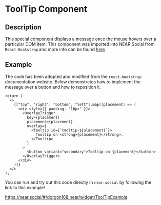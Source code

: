 # ToolTip Component

## Description

This special component displays a message once the mouse hovers over a particular DOM item. This component was imported into NEAR Social from `React-Bootstrap` and more info can be found [here](https://react-bootstrap.netlify.app/components/overlays/#tooltips)

## Example

The code has been adopted and modified from the `react-bootstrap` documentation website. Below demonstrates how to implement the message over a button and how to reposition it.

```jsx=
return (
  <>
    {["top", "right", "bottom", "left"].map((placement) => (
      <div style={{ padding: "10px" }}>
        <OverlayTrigger
          key={placement}
          placement={placement}
          overlay={
            <Tooltip id={`tooltip-${placement}`}>
              Tooltip on <strong>{placement}</strong>.
            </Tooltip>
          }
        >
          <button variant="secondary">Tooltip on {placement}</button>
        </OverlayTrigger>
      </div>
    ))}
  </>
);

```

You can run and try out this code directly in `near.social` by following the link to this example!

https://near.social/#/dorgon108.near/widget/ToolTipExample
